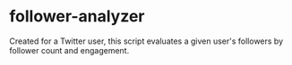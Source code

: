 # follower-analyzer
Created for a Twitter user, this script evaluates a given user's followers by follower count and engagement.
